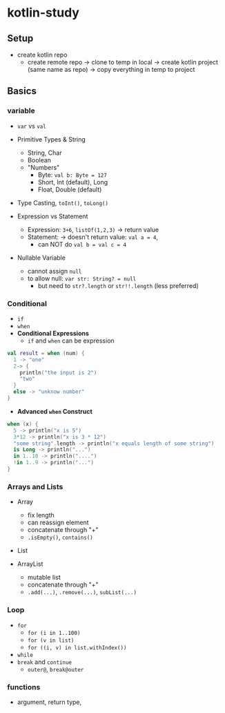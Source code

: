 # kotlin-study

## Setup
- create kotlin repo
  - create remote repo -> clone to temp in local -> create kotlin project (same name as repo) -> copy everything in temp to project


## Basics

### variable
- `var` vs `val`

- Primitive Types & String
  - String, Char
  - Boolean
  - "Numbers"
    - Byte: `val b: Byte = 127`
    - Short, Int (default), Long
    - Float, Double (default)
- Type Casting, `toInt()`, `toLong()` 

- Expression vs Statement
  - Expression: `3+6`, `listOf(1,2,3)` -> return value
  - Statement: -> doesn't return value: `val a = 4`, 
    - can NOT do `val b = val c = 4` 

- Nullable Variable
  - cannot assign `null`
  - to allow null: `var str: String? = null`
    - but need to `str?.length` or `str!!.length` (less preferred)

### Conditional
- `if`
- `when`
- **Conditional Expressions**
  - `if` and `when` can be expression
```kotlin
val result = when (num) {
  1 -> "one"
  2-> {
    println("the input is 2")
    "two"
  }
  else -> "unknow number"
}
```
- **Advanced `when` Construct**
```kotlin
when (x) {
  5 -> println("x is 5")
  3*12 -> println("x is 3 * 12")
  "some string".length -> println("x equals length of some string")
  is Long -> println("...")
  in 1..10 -> println("....")
  !in 1..9 -> println("...")
}
```

### Arrays and Lists
- Array
  - fix length
  - can reassign element
  - concatenate through "+"
  - `.isEmpty()`, `contains()`
- List
  
- ArrayList
  - mutable list
  - concatenate through "+"
  - `.add(...)`, `.remove(...)`, `subList(...)`

### Loop
- `for`
  - `for (i in 1..100)`
  - `for (v in list)`
  - `for ((i, v) in list.withIndex())`
- `while`
- `break` and `continue`
  - `outer@`, `break@outer`

### functions
- argument, return type, 